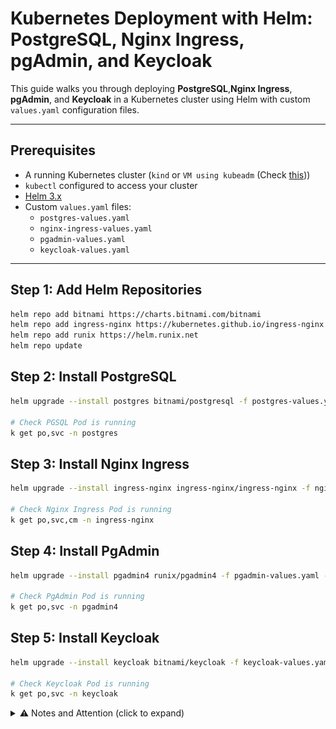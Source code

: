 # Kubernetes Deployment with Helm: PostgreSQL, Nginx Ingress, pgAdmin, and Keycloak

This guide walks you through deploying **PostgreSQL**,**Nginx Ingress**, **pgAdmin**, and **Keycloak** in a Kubernetes cluster using Helm with custom `values.yaml` configuration files.

---

## Prerequisites

- A running Kubernetes cluster (`kind` or `VM using kubeadm` (Check [this](https://github.com/techiescamp/vagrant-kubeadm-kubernetes/tree/main)))
- `kubectl` configured to access your cluster
- [Helm 3.x](https://helm.sh/docs/intro/install/)
- Custom `values.yaml` files:
  - `postgres-values.yaml`
  - `nginx-ingress-values.yaml`
  - `pgadmin-values.yaml`
  - `keycloak-values.yaml`

---

## Step 1: Add Helm Repositories

```bash
helm repo add bitnami https://charts.bitnami.com/bitnami
helm repo add ingress-nginx https://kubernetes.github.io/ingress-nginx
helm repo add runix https://helm.runix.net
helm repo update
```

## Step 2: Install PostgreSQL

```bash
helm upgrade --install postgres bitnami/postgresql -f postgres-values.yaml --namespace postgres --create-namespace

# Check PGSQL Pod is running
k get po,svc -n postgres
```

## Step 3: Install Nginx Ingress

```bash
helm upgrade --install ingress-nginx ingress-nginx/ingress-nginx -f nginx-ingress-values.yaml --set tcp.5432="postgres/postgresql:5432" --namespace ingress-nginx --create-namespace

# Check Nginx Ingress Pod is running
k get po,svc,cm -n ingress-nginx
```

## Step 4: Install PgAdmin

```bash
helm upgrade --install pgadmin4 runix/pgadmin4 -f pgadmin-values.yaml --namespace pgadmin4 --create-namespace

# Check PgAdmin Pod is running
k get po,svc -n pgadmin4
```

## Step 5: Install Keycloak

```bash
helm upgrade --install keycloak bitnami/keycloak -f keycloak-values.yaml --namespace keycloak --create-namespace

# Check Keycloak Pod is running
k get po,svc -n keycloak
```

<details>
<summary>⚠️ Notes and Attention (click to expand)</summary>

- ✅ **Pass TCP port to Nginx Ingress during installation**: Nginx Ingress Chart does not respect tcp port in values file \
(read [here](https://github.com/kubernetes/ingress-nginx/blob/main/docs/user-guide/exposing-tcp-udp-services.md) and [here](https://github.com/kubernetes/ingress-nginx/blob/main/charts/ingress-nginx/values.yaml#L1218))

```bash
tcp:
  "5432": "<postgres-namespace>/<postgres-service>:5432"
```

Error you will get if you define tcp block in values.yaml file

```bash
Error: INSTALLATION FAILED: 3 errors occurred:
* ConfigMap in version "v1" cannot be handled as a ConfigMap: json: cannot unmarshal object into Go struct field ConfigMap.data of type string
* Service in version "v1" cannot be handled as a Service: json: cannot unmarshal string into Go struct field ServicePort.spec.ports.port of type int32
* Deployment in version "v1" cannot be handled as a Deployment: json: cannot unmarshal string into Go struct field ContainerPort.spec.template.spec.containers.ports.containerPort of type int32
```
- ✅ **Keycloak throws Error**: Keycloak Bitnami Chart (read [here](https://github.com/keycloak/keycloak/issues/33330))

![alt text](image.png)

- ✅ **Kind Cluster**: If you're using Kind Cluster then you can use Metallb to expose your Nginx Ingress (Check [here](https://metallb.universe.tf/installation/#installation-with-helm))

- ✅ **PgAdmin Ingress issue**: Nginx Ingress does not respect proper redirect for `/pgamin4`

</details>
